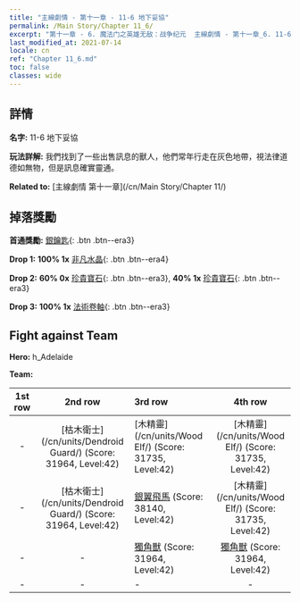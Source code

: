 ```yaml
---
title: "主線劇情 - 第十一章 - 11-6 地下妥協"
permalink: /Main Story/Chapter 11_6/
excerpt: "第十一章 - 6. 魔法门之英雄无敌：战争纪元  主線劇情 - 第十一章_6. 11-6 地下妥協"
last_modified_at: 2021-07-14
locale: cn
ref: "Chapter 11_6.md"
toc: false
classes: wide
---
```


## 詳情

 **名字:** 11-6 地下妥協

 **玩法詳解:** 我們找到了一些出售訊息的獸人，他們常年行走在灰色地帶，視法律道德如無物，但是訊息確實靈通。

 **Related to:** [主線劇情 第十一章](/cn/Main Story/Chapter 11/)

## 掉落獎勵

 **首通獎勵:** [銀鑰匙](/cn/Items/con_693/){: .btn .btn--era3}

 **Drop 1:** **100% 1x** [非凡水晶](/cn/Items/mat_38/){: .btn .btn--era4}

 **Drop 2:** **60% 0x** [珍貴寶石](/cn/Items/mat_30/){: .btn .btn--era3}, **40% 1x** [珍貴寶石](/cn/Items/mat_30/){: .btn .btn--era3}

 **Drop 3:** **100% 1x** [法術卷軸](/cn/Items/con_694/){: .btn .btn--era3}


## Fight against Team
 **Hero:** h_Adelaide

 **Team:**


  | 1st row | 2nd row | 3rd row | 4th row |
  |:----:|:----:|:----|:----:|
  | - | [枯木衛士](/cn/units/Dendroid Guard/) (Score: 31964, Level:42)  | [木精靈](/cn/units/Wood Elf/) (Score: 31735, Level:42)  | [木精靈](/cn/units/Wood Elf/) (Score: 31735, Level:42)  |
  | - | [枯木衛士](/cn/units/Dendroid Guard/) (Score: 31964, Level:42)  | [銀翼飛馬](/cn/units/Pegasus/) (Score: 38140, Level:42)  | [木精靈](/cn/units/Wood Elf/) (Score: 31735, Level:42)  |
  | - | - | [獨角獸](/cn/units/Unicorn/) (Score: 31964, Level:42)  | [獨角獸](/cn/units/Unicorn/) (Score: 31964, Level:42)  |
  | - | - | - | - |


